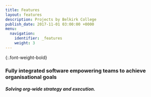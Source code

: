 ```yaml
---
title: Features
layout: features
description: Projects by Belkirk College
publish_date: 2017-11-01 03:00:00 +0000
menu:
  navigation:
    identifier: _features
    weight: 3
---
```

{:.font-weight-bold}
### Fully integrated software empowering teams to achieve organisational goals

##### Solving org-wide strategy and execution.